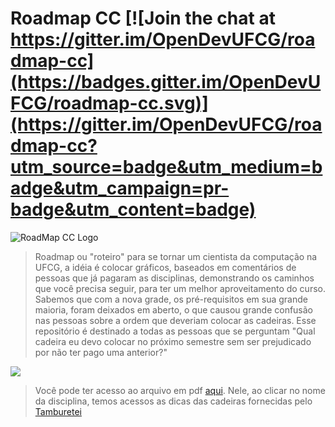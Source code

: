 
# Roadmap CC [![Join the chat at https://gitter.im/OpenDevUFCG/roadmap-cc](https://badges.gitter.im/OpenDevUFCG/roadmap-cc.svg)](https://gitter.im/OpenDevUFCG/roadmap-cc?utm_source=badge&utm_medium=badge&utm_campaign=pr-badge&utm_content=badge)

![RoadMap CC Logo](https://i.imgur.com/rCKBR0t.png)

> Roadmap ou "roteiro" para se tornar um cientista da computação na UFCG, a idéia é colocar gráficos, baseados em comentários de pessoas que já pagaram as disciplinas, demonstrando os caminhos que você precisa seguir, para ter um melhor aproveitamento do curso. Sabemos que com a nova grade, os pré-requisitos em sua grande maioria, foram deixados em aberto, o que causou grande confusão nas pessoas sobre a ordem que deveriam colocar as cadeiras. Esse repositório é destinado a todas as pessoas que se perguntam "Qual cadeira eu devo colocar no próximo semestre sem ser prejudicado por não ter pago uma anterior?"

![](https://raw.githubusercontent.com/OpenDevUFCG/roadmap-cc/master/assets/img/roadmapcc-tree.png)

> Você pode ter acesso ao arquivo em pdf [aqui](roadmap.pdf). Nele, ao clicar no nome da disciplina, temos acessos as dicas das cadeiras fornecidas pelo [Tamburetei](https://github.com/OpenDevUFCG/Tamburetei.git)
